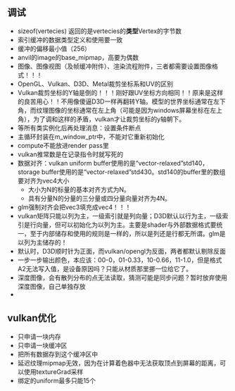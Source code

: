 ## 调试

- sizeof(vertecies) 返回的是vertecies的**类型**Vertex的字节数
- 索引缓冲的数据类型定义和使用要一致
- 缓冲的偏移最小值（256）
- anvil的image的base_mipmap，高要为偶数
- 图像、图像视图（及帧缓冲附件）、渲染流程附件，三者都需要设置图像格式！！！
- OpenGL、Vulkan、D3D、Metal裁剪坐标系和UV的区别
- Vulkan裁剪坐标的Y轴是倒的！！！刚好跟UV坐标方向相同！！原来是这样的良苦用心！！不用像傻逼D3D一样再翻转Y轴。模型的世界坐标通常在左下角，而纹理图像的坐标通常在左上角（可能是因为windows屏幕坐标在左上角），为了调和这样的矛盾，vulkan才让裁剪坐标的y轴朝下。
- 等所有类实例化后再处理消息：设置条件断点
- 主循环封装在m_window_ptr中，不能对它重新初始化
- compute不能放进render pass里
- vulkan推常数是在记录指令时就写死的
- 数据对齐：vulkan uniform buffer使用的是“vector-relaxed”std140，storage buffer使用的是“vector-relaxed”std430。std140的buffer里的数组要对齐为vec4大小
  - 大小为N的标量的基本对齐方式为N。
  - 具有分量N的分量的三分量或四分量向量对齐为4N。
- glm强制对齐会把vec3填充成vec4！！！
- vulkan矩阵只能以列为主，一级索引就是列向量；D3D默认以行为主，一级索引是行向量，但可以初始化为以列为主。主要是shader与外部数据格式要统一，至于内部储存和使用的规则是一样的，所以是列还是行都无所谓。glm是以列为主储存的！
- 默认时，D3D顺时针为正面，而vulkan/opengl为反面，两者都默认剔除反面
- 一步一步输出颜色，本应该：00-0，01-0.33，10-0.66，11-1.0，但是格式A2无法写入值，是设备原因吗？只能从材质那里挪一位给它了。
- 深度图像，会有散列分布的点无法读取，猜测可能是同步问题？暂时放弃使用深度图像，自己单独存放
- 

## vulkan优化

+ 只申请一块内存
+ 只申请一块缓冲区
+ 把所有数据存到这个缓冲区中
+ 延迟纹理mipmap无效，因为在计算着色器中无法获取顶点到屏幕的距离，可以使用textureGrad采样
+ 绑定的uniform最多只能15个

